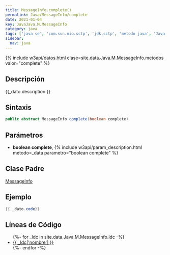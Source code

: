 ```yaml
---
title: MessageInfo.complete()
permalink: Java/MessageInfo/complete
date: 2021-01-04
key: JavaJava.M.MessageInfo
category: java
tags: ['java se', 'com.sun.nio.sctp', 'jdk.sctp', 'metodo java', 'Java 1.7']
sidebar: 
  nav: java
---
```


{% include w3api/datos.html clase=site.data.Java.M.MessageInfo.metodos valor="complete" %}

## Descripción
{{_dato.description }}

## Sintaxis
~~~java
public abstract MessageInfo complete(boolean complete)
~~~

## Parámetros
* **boolean complete**,  {% include w3api/param_description.html metodo=_data parametro="boolean complete" %}

## Clase Padre
[MessageInfo](/Java/MessageInfo/)

## Ejemplo
~~~java
{{ _dato.code}}
~~~

## Líneas de Código
<ul>
{%- for _ldc in site.data.Java.M.MessageInfo.ldc -%}
   <li>
       <a href="{{_ldc['url'] }}">{{ _ldc['nombre'] }}</a>
   </li>
{%- endfor -%}
</ul>
